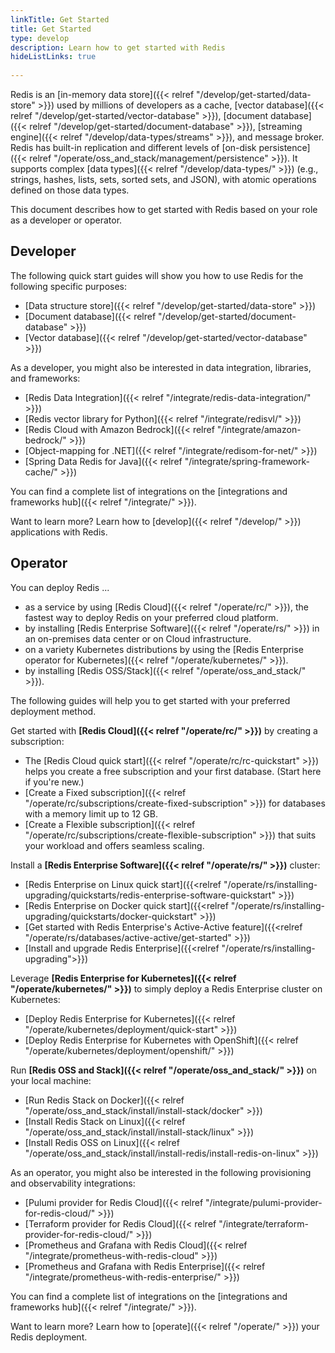 ```yaml
---
linkTitle: Get Started
title: Get Started
type: develop
description: Learn how to get started with Redis
hideListLinks: true
         
---
```

Redis is an [in-memory data store]({{< relref "/develop/get-started/data-store" >}}) used by millions of developers as a cache, [vector database]({{< relref "/develop/get-started/vector-database" >}}), [document database]({{< relref "/develop/get-started/document-database" >}}), [streaming engine]({{< relref "/develop/data-types/streams" >}}), and message broker. Redis has built-in replication and different levels of [on-disk persistence]({{< relref "/operate/oss_and_stack/management/persistence" >}}). It supports complex [data types]({{< relref "/develop/data-types/" >}}) (e.g., strings, hashes, lists, sets, sorted sets, and JSON), with atomic operations defined on those data types.

This document describes how to get started with Redis based on your role as a developer or operator. 

## Developer

The following quick start guides will show you how to use Redis for the following specific purposes:

- [Data structure store]({{< relref "/develop/get-started/data-store" >}})
- [Document database]({{< relref "/develop/get-started/document-database" >}})
- [Vector database]({{< relref "/develop/get-started/vector-database" >}})

As a developer, you might also be interested in data integration, libraries, and frameworks:

- [Redis Data Integration]({{< relref "/integrate/redis-data-integration/" >}})
- [Redis vector library for Python]({{< relref "/integrate/redisvl/" >}})
- [Redis Cloud with Amazon Bedrock]({{< relref "/integrate/amazon-bedrock/" >}})
- [Object-mapping for .NET]({{< relref "/integrate/redisom-for-net/" >}})
- [Spring Data Redis for Java]({{< relref "/integrate/spring-framework-cache/" >}})

You can find a complete list of integrations on the [integrations and frameworks hub]({{< relref "/integrate/" >}}).

Want to learn more? Learn how to [develop]({{< relref "/develop/" >}}) applications with Redis.


## Operator 

You can deploy Redis ...

- as a service by using [Redis Cloud]({{< relref "/operate/rc/" >}}), the fastest way to deploy Redis on your preferred cloud platform.
- by installing [Redis Enterprise Software]({{< relref "/operate/rs/" >}}) in an on-premises data center or on Cloud infrastructure.
- on a variety Kubernetes distributions by using the [Redis Enterprise operator for Kubernetes]({{< relref "/operate/kubernetes/" >}}).
- by installing [Redis OSS/Stack]({{< relref "/operate/oss_and_stack/" >}}).

The following guides will help you to get started with your preferred deployment method.

Get started with **[Redis Cloud]({{< relref "/operate/rc/" >}})** by creating a subscription:

- The [Redis Cloud quick start]({{< relref "/operate/rc/rc-quickstart" >}}) helps you create a free subscription and your first database.  (Start here if you're new.)
- [Create a Fixed subscription]({{< relref "/operate/rc/subscriptions/create-fixed-subscription" >}}) for databases with a memory limit up to 12 GB.
- [Create a Flexible subscription]({{< relref "/operate/rc/subscriptions/create-flexible-subscription" >}}) that suits your workload and offers seamless scaling.

Install a **[Redis Enterprise Software]({{< relref "/operate/rs/" >}})** cluster:

- [Redis Enterprise on Linux quick start]({{<relref "/operate/rs/installing-upgrading/quickstarts/redis-enterprise-software-quickstart" >}})
- [Redis Enterprise on Docker quick start]({{<relref "/operate/rs/installing-upgrading/quickstarts/docker-quickstart" >}})
- [Get started with Redis Enterprise's Active-Active feature]({{<relref "/operate/rs/databases/active-active/get-started" >}})
- [Install and upgrade Redis Enterprise]({{<relref "/operate/rs/installing-upgrading">}})

Leverage **[Redis Enterprise for Kubernetes]({{< relref "/operate/kubernetes/" >}})** to simply deploy a Redis Enterprise cluster on Kubernetes:

- [Deploy Redis Enterprise for Kubernetes]({{< relref "/operate/kubernetes/deployment/quick-start" >}})
- [Deploy Redis Enterprise for Kubernetes with OpenShift]({{< relref "/operate/kubernetes/deployment/openshift/" >}})

Run **[Redis OSS and Stack]({{< relref "/operate/oss_and_stack/" >}})** on your local machine:

- [Run Redis Stack on Docker]({{< relref "/operate/oss_and_stack/install/install-stack/docker" >}})
- [Install Redis Stack on Linux]({{< relref "/operate/oss_and_stack/install/install-stack/linux" >}})
- [Install Redis OSS on Linux]({{< relref "/operate/oss_and_stack/install/install-redis/install-redis-on-linux" >}})

As an operator, you might also be interested in the following provisioning and observability integrations: 

- [Pulumi provider for Redis Cloud]({{< relref "/integrate/pulumi-provider-for-redis-cloud/" >}})
- [Terraform provider for Redis Cloud]({{< relref "/integrate/terraform-provider-for-redis-cloud/" >}})
- [Prometheus and Grafana with Redis Cloud]({{< relref "/integrate/prometheus-with-redis-cloud" >}})
- [Prometheus and Grafana with Redis Enterprise]({{< relref "/integrate/prometheus-with-redis-enterprise/" >}})

You can find a complete list of integrations on the [integrations and frameworks hub]({{< relref "/integrate/" >}}).

Want to learn more? Learn how to [operate]({{< relref "/operate/" >}}) your Redis deployment.